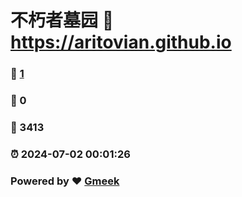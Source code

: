 # 不朽者墓园 :link: https://aritovian.github.io 
### :page_facing_up: [1](https://aritovian.github.io/tag.html) 
### :speech_balloon: 0 
### :hibiscus: 3413 
### :alarm_clock: 2024-07-02 00:01:26 
### Powered by :heart: [Gmeek](https://github.com/Meekdai/Gmeek)
